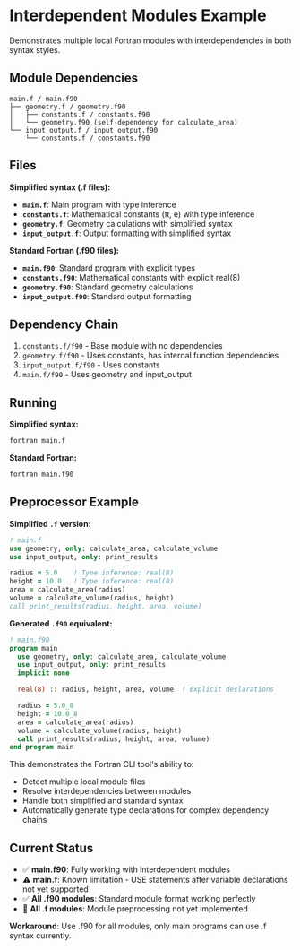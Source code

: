 # Interdependent Modules Example

Demonstrates multiple local Fortran modules with interdependencies in both syntax styles.

## Module Dependencies

```
main.f / main.f90
├── geometry.f / geometry.f90
│   ├── constants.f / constants.f90
│   └── geometry.f90 (self-dependency for calculate_area)
└── input_output.f / input_output.f90
    └── constants.f / constants.f90
```

## Files

**Simplified syntax (.f files):**
- **`main.f`**: Main program with type inference
- **`constants.f`**: Mathematical constants (π, e) with type inference
- **`geometry.f`**: Geometry calculations with simplified syntax
- **`input_output.f`**: Output formatting with simplified syntax

**Standard Fortran (.f90 files):**
- **`main.f90`**: Standard program with explicit types
- **`constants.f90`**: Mathematical constants with explicit real(8)
- **`geometry.f90`**: Standard geometry calculations
- **`input_output.f90`**: Standard output formatting

## Dependency Chain

1. `constants.f/f90` - Base module with no dependencies
2. `geometry.f/f90` - Uses constants, has internal function dependencies  
3. `input_output.f/f90` - Uses constants
4. `main.f/f90` - Uses geometry and input_output

## Running

**Simplified syntax:**
```bash
fortran main.f
```

**Standard Fortran:**
```bash
fortran main.f90
```

## Preprocessor Example

**Simplified `.f` version:**
```fortran
! main.f
use geometry, only: calculate_area, calculate_volume
use input_output, only: print_results

radius = 5.0    ! Type inference: real(8)
height = 10.0   ! Type inference: real(8)
area = calculate_area(radius)
volume = calculate_volume(radius, height)
call print_results(radius, height, area, volume)
```

**Generated `.f90` equivalent:**
```fortran
! main.f90  
program main
  use geometry, only: calculate_area, calculate_volume
  use input_output, only: print_results
  implicit none

  real(8) :: radius, height, area, volume  ! Explicit declarations

  radius = 5.0_8
  height = 10.0_8
  area = calculate_area(radius)
  volume = calculate_volume(radius, height)
  call print_results(radius, height, area, volume)
end program main
```

This demonstrates the Fortran CLI tool's ability to:
- Detect multiple local module files
- Resolve interdependencies between modules
- Handle both simplified and standard syntax
- Automatically generate type declarations for complex dependency chains

## Current Status
- ✅ **main.f90**: Fully working with interdependent modules
- ⚠️ **main.f**: Known limitation - USE statements after variable declarations not yet supported
- ✅ **All .f90 modules**: Standard module format working perfectly
- 🔄 **All .f modules**: Module preprocessing not yet implemented

**Workaround**: Use .f90 for all modules, only main programs can use .f syntax currently.
